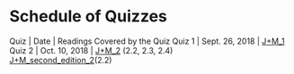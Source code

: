 # Schedule of Quizzes

Quiz | Date	| Readings Covered by the Quiz
Quiz 1 | Sept. 26, 2018 | [J+M_1](../readings/1/J+M_1.pdf)
Quiz 2 | Oct. 10, 2018 | [J+M_2](https://bxjthu.github.io/CompLing/readings/2/J+M_2.pdf) (2.2, 2.3, 2.4)<br> [J+M_second_edition_2](https://bxjthu.github.io/CompLing/readings/2/J+M_second_edition_2.pdf)(2.2)

